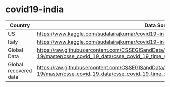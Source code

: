 # covid19-india


Country | Data Source
--- | --- 
US | https://www.kaggle.com/sudalairajkumar/covid19-in-usa 
Italy | https://www.kaggle.com/sudalairajkumar/covid19-in-italy
Global Data | https://raw.githubusercontent.com/CSSEGISandData/COVID-19/master/csse_covid_19_data/csse_covid_19_time_series/time_series_covid19_confirmed_global.csv
Global recovered data | https://raw.githubusercontent.com/CSSEGISandData/COVID-19/master/csse_covid_19_data/csse_covid_19_time_series/time_series_covid19_recovered_global.csv


